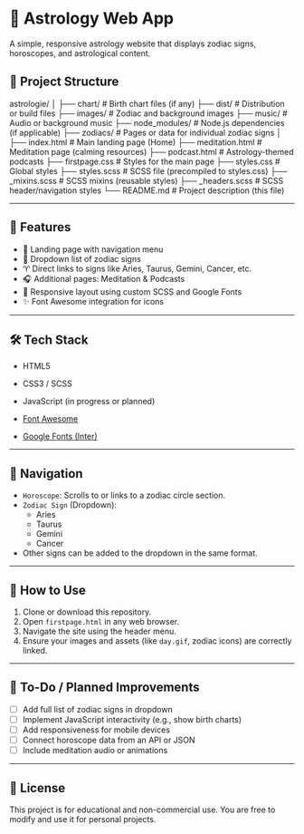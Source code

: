 # 🔮 Astrology Web App

A simple, responsive astrology website that displays zodiac signs, horoscopes, and astrological content.

## 📁 Project Structure

astrologie/
│
├── chart/ # Birth chart files (if any)
├── dist/ # Distribution or build files
├── images/ # Zodiac and background images
├── music/ # Audio or background music
├── node_modules/ # Node.js dependencies (if applicable)
├── zodiacs/ # Pages or data for individual zodiac signs
│
├── index.html # Main landing page (Home)
├── meditation.html # Meditation page (calming resources)
├── podcast.html # Astrology-themed podcasts
├── firstpage.css # Styles for the main page
├── styles.css # Global styles
├── styles.scss # SCSS file (precompiled to styles.css)
├── \_mixins.scss # SCSS mixins (reusable styles)
├── \_headers.scss # SCSS header/navigation styles
└── README.md # Project description (this file)

---

## 🌟 Features

- 🚀 Landing page with navigation menu
- 🌌 Dropdown list of zodiac signs
- ♈ Direct links to signs like Aries, Taurus, Gemini, Cancer, etc.
- 🎧 Additional pages: Meditation & Podcasts
- 🎨 Responsive layout using custom SCSS and Google Fonts
- ✨ Font Awesome integration for icons

---

## 🛠 Tech Stack

- HTML5
- CSS3 / SCSS

- JavaScript (in progress or planned)
- [Font Awesome](https://fontawesome.com/)
- [Google Fonts (Inter)](https://fonts.google.com/specimen/Inter)

---

## 🧭 Navigation

- `Horoscope`: Scrolls to or links to a zodiac circle section.
- `Zodiac Sign` (Dropdown):
  - Aries
  - Taurus
  - Gemini
  - Cancer
- Other signs can be added to the dropdown in the same format.

---

## 📌 How to Use

1. Clone or download this repository.
2. Open `firstpage.html` in any web browser.
3. Navigate the site using the header menu.
4. Ensure your images and assets (like `day.gif`, zodiac icons) are correctly linked.

---

## 🧪 To-Do / Planned Improvements

- [ ] Add full list of zodiac signs in dropdown
- [ ] Implement JavaScript interactivity (e.g., show birth charts)
- [ ] Add responsiveness for mobile devices
- [ ] Connect horoscope data from an API or JSON
- [ ] Include meditation audio or animations

---

## 📄 License

This project is for educational and non-commercial use. You are free to modify and use it for personal projects.
